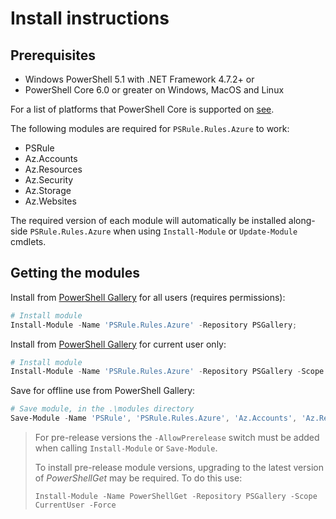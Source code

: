 # Install instructions

## Prerequisites

- Windows PowerShell 5.1 with .NET Framework 4.7.2+ or
- PowerShell Core 6.0 or greater on Windows, MacOS and Linux

For a list of platforms that PowerShell Core is supported on [see](https://github.com/PowerShell/PowerShell#get-powershell).

The following modules are required for `PSRule.Rules.Azure` to work:

- PSRule
- Az.Accounts
- Az.Resources
- Az.Security
- Az.Storage
- Az.Websites

The required version of each module will automatically be installed along-side `PSRule.Rules.Azure` when using `Install-Module` or `Update-Module` cmdlets.

## Getting the modules

Install from [PowerShell Gallery][module] for all users (requires permissions):

```powershell
# Install module
Install-Module -Name 'PSRule.Rules.Azure' -Repository PSGallery;
```

Install from [PowerShell Gallery][module] for current user only:

```powershell
# Install module
Install-Module -Name 'PSRule.Rules.Azure' -Repository PSGallery -Scope CurrentUser;
```

Save for offline use from PowerShell Gallery:

```powershell
# Save module, in the .\modules directory
Save-Module -Name 'PSRule', 'PSRule.Rules.Azure', 'Az.Accounts', 'Az.Resources', 'Az.Security', 'Az.Storage', 'Az.Websites' -Path '.\modules';
```

> For pre-release versions the `-AllowPrerelease` switch must be added when calling `Install-Module` or `Save-Module`.
>
> To install pre-release module versions, upgrading to the latest version of _PowerShellGet_ may be required. To do this use:
>
> `Install-Module -Name PowerShellGet -Repository PSGallery -Scope CurrentUser -Force`

[module]: https://www.powershellgallery.com/packages/PSRule.Rules.Azure
